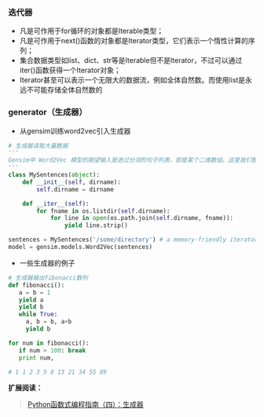 ﻿### 迭代器 ###
* 凡是可作用于for循环的对象都是Iterable类型；
* 凡是可作用于next()函数的对象都是Iterator类型，它们表示一个惰性计算的序列；
* 集合数据类型如list、dict、str等是Iterable但不是Iterator，不过可以通过iter()函数获得一个Iterator对象；
* Iterator甚至可以表示一个无限大的数据流，例如全体自然数。而使用list是永远不可能存储全体自然数的

### generator（生成器） ###
* 从gensim训练word2vec引入生成器
```python
# 生成器读取大量数据
'''
Gensim中 Word2Vec 模型的期望输入是进过分词的句子列表，即是某个二维数组。这里我们暂时使用 Python 内置的数组，不过其在输入数据集较大的情况下会占用大量的 RAM。Gensim 本身只是要求能够迭代的有序句子列表，因此在工程实践中我们可以使用自定义的生成器，只在内存中保存单条语句。
'''
class MySentences(object):
    def __init__(self, dirname):
        self.dirname = dirname

    def __iter__(self):
        for fname in os.listdir(self.dirname):
            for line in open(os.path.join(self.dirname, fname)):
                yield line.strip()

sentences = MySentences('/some/directory') # a memory-friendly iterator
model = gensim.models.Word2Vec(sentences)
```
* 一些生成器的例子
```python
# 生成器输出fibonacci数列
def fibonacci():
   a = b = 1
   yield a
   yield b
   while True:
     a, b = b, a+b
     yield b

for num in fibonacci():
   if num > 100: break
   print num,

# 1 1 2 3 5 8 13 21 34 55 89
```

**扩展阅读：**
> [Python函数式编程指南（四）：生成器](http://www.cnblogs.com/huxi/archive/2011/07/14/2106863.html)